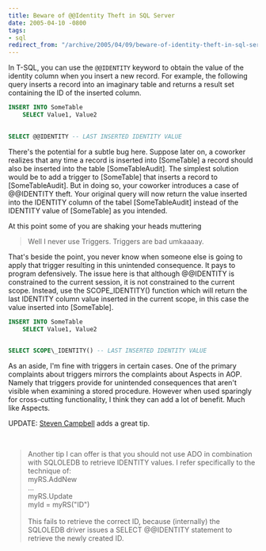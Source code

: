```yaml
---
title: Beware of @@Identity Theft in SQL Server
date: 2005-04-10 -0800
tags:
- sql
redirect_from: "/archive/2005/04/09/beware-of-identity-theft-in-sql-server.aspx/"
---
```


In T-SQL, you can use the `@@IDENTITY` keyword to obtain the value of the
identity column when you insert a new record. For example, the following
query inserts a record into an imaginary table and returns a result set
containing the ID of the inserted column.

```sql
INSERT INTO SomeTable
    SELECT Value1, Value2
   

SELECT @@IDENTITY -- LAST INSERTED IDENTITY VALUE
```

There's the potential for a subtle bug here. Suppose later on, a
coworker realizes that any time a record is inserted into [SomeTable] a
record should also be inserted into the table [SomeTableAudit]. The
simplest solution would be to add a trigger to [SomeTable] that inserts
a record to [SomeTableAudit]. But in doing so, your coworker introduces
a case of @@IDENTITY theft. Your original query will now return the
value inserted into the IDENTITY column of the tabel [SomeTableAudit]
instead of the IDENTITY value of [SomeTable] as you intended.

At this point some of you are shaking your heads muttering
 

> Well I never use Triggers. Triggers are bad umkaaaay.
 

That's beside the point, you never know when someone else is going to
apply that trigger resulting in this unintended consequence. It pays to
program defensively. The issue here is that although @@IDENTITY is
constrained to the current session, it is not constrained to the current
scope. Instead, use the SCOPE\_IDENTITY() function which will return the
last IDENTITY column value inserted in the current scope, in this case
the value inserted into [SomeTable].

```sql
INSERT INTO SomeTable
    SELECT Value1, Value2
   

SELECT SCOPE\_IDENTITY() -- LAST INSERTED IDENTITY VALUE
```

As an aside, I'm fine with triggers in certain cases. One of the primary
complaints about triggers mirrors the complaints about Aspects in AOP.
Namely that triggers provide for unintended consequences that aren't
visible when examining a stored procedure. However when used sparingly
for cross-cutting functionality, I think they can add a lot of benefit.
Much like Aspects.

UPDATE: [Steven Campbell](http://dukeytoo.blogspot.com) adds a great
tip.

 

> Another tip I can offer is that you should not use ADO in combination
> with SQLOLEDB to retrieve IDENTITY values. I refer specifically to the
> technique of: \
>  myRS.AddNew\
>  ...\
>  myRS.Update\
>  myId = myRS("ID")\
>  \
>  This fails to retrieve the correct ID, because (internally) the
> SQLOLEDB driver issues a SELECT @@IDENTITY statement to retrieve the
> newly created ID.
